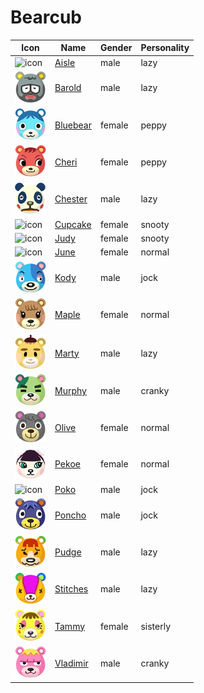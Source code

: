 # Bearcub

|Icon|Name|Gender|Personality|
|---|---|---|---|
|![icon](./aisle/icon.png)|[Aisle](./aisle)|male|lazy|
|![icon](./barold/icon.png)|[Barold](./barold)|male|lazy|
|![icon](./bluebear/icon.png)|[Bluebear](./bluebear)|female|peppy|
|![icon](./cheri/icon.png)|[Cheri](./cheri)|female|peppy|
|![icon](./chester/icon.png)|[Chester](./chester)|male|lazy|
|![icon](./cupcake/icon.png)|[Cupcake](./cupcake)|female|snooty|
|![icon](./judy/icon.png)|[Judy](./judy)|female|snooty|
|![icon](./june/icon.png)|[June](./june)|female|normal|
|![icon](./kody/icon.png)|[Kody](./kody)|male|jock|
|![icon](./maple/icon.png)|[Maple](./maple)|female|normal|
|![icon](./marty/icon.png)|[Marty](./marty)|male|lazy|
|![icon](./murphy/icon.png)|[Murphy](./murphy)|male|cranky|
|![icon](./olive/icon.png)|[Olive](./olive)|female|normal|
|![icon](./pekoe/icon.png)|[Pekoe](./pekoe)|female|normal|
|![icon](./poko/icon.png)|[Poko](./poko)|male|jock|
|![icon](./poncho/icon.png)|[Poncho](./poncho)|male|jock|
|![icon](./pudge/icon.png)|[Pudge](./pudge)|male|lazy|
|![icon](./stitches/icon.png)|[Stitches](./stitches)|male|lazy|
|![icon](./tammy/icon.png)|[Tammy](./tammy)|female|sisterly|
|![icon](./vladimir/icon.png)|[Vladimir](./vladimir)|male|cranky|
